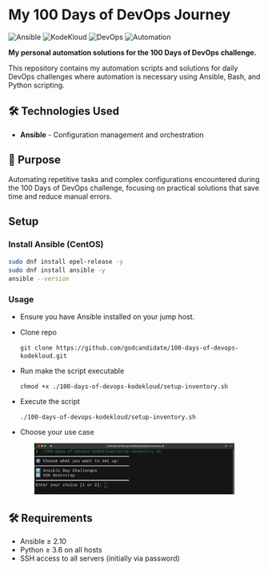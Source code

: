 # My 100 Days of DevOps Journey

![Ansible](https://img.shields.io/badge/Ansible-EE0000?style=for-the-badge&logo=ansible&logoColor=white)
![KodeKloud](https://img.shields.io/badge/KodeKloud-326CE5?style=for-the-badge&logo=kubernetes&logoColor=white)
![DevOps](https://img.shields.io/badge/DevOps-FF6B35?style=for-the-badge&logo=devdotto&logoColor=white)
![Automation](https://img.shields.io/badge/Automation-4CAF50?style=for-the-badge&logo=ansible&logoColor=white)

**My personal automation solutions for the 100 Days of DevOps challenge.**

This repository contains my automation scripts and solutions for daily DevOps challenges where automation is necessary using Ansible, Bash, and Python scripting.

## 🛠 Technologies Used

- **Ansible** - Configuration management and orchestration

## 🎯 Purpose

Automating repetitive tasks and complex configurations encountered during the 100 Days of DevOps challenge, focusing on practical solutions that save time and reduce manual errors.


## Setup
### Install Ansible (CentOS)
   ```bash
   sudo dnf install epel-release -y
   sudo dnf install ansible -y
   ansible --version
   ```

### Usage
- Ensure you have Ansible installed on your jump host.

- Clone repo
    ```
    git clone https://github.com/godcandidate/100-days-of-devops-kodekloud.git
    ```

- Run make the script executable
    ```
    chmod +x ./100-days-of-devops-kodekloud/setup-inventory.sh
    ```

- Execute the script
    ```
    ./100-days-of-devops-kodekloud/setup-inventory.sh
    ```

- Choose your use case
<p align="center"> <img src="images/repo-setup.png" alt="Repo Setup" width="400"> </p>



## 🛠️ Requirements

* Ansible ≥ 2.10
* Python ≥ 3.6 on all hosts
* SSH access to all servers (initially via password)